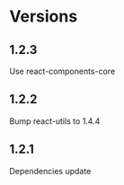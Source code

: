 # Versions

## 1.2.3

Use react-components-core

## 1.2.2

Bump react-utils to 1.4.4

## 1.2.1

Dependencies update
